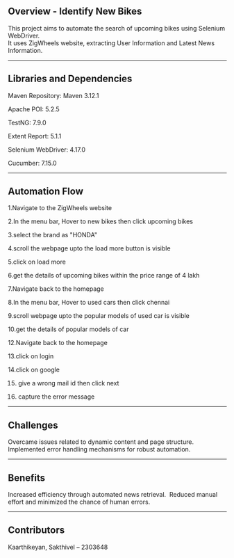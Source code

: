 Overview - Identify New Bikes
----------------------------------
This project aims to automate the search of upcoming bikes using Selenium WebDriver.                                        
It uses ZigWheels website, extracting User Information and Latest News Information.

----------------------------------
Libraries and Dependencies
----------------------------------
Maven Repository: Maven 3.12.1

Apache POI: 5.2.5

TestNG: 7.9.0

Extent Report: 5.1.1

Selenium WebDriver: 4.17.0

Cucumber: 7.15.0

----------------------------------
Automation Flow
----------------------------------
1.Navigate to the ZigWheels website

2.In the menu bar, Hover to new bikes then click upcoming bikes

3.select the brand as "HONDA"

4.scroll the webpage upto the load more button is visible

5.click on load more

6.get the details of upcoming bikes within the price range of 4 lakh 

7.Navigate back to the homepage

8.In the menu bar, Hover to used cars then click chennai

9.scroll webpage upto the popular models of used car is visible

10.get the details of popular models of car

12.Navigate back to the homepage

13.click on login

14.click on google

15. give a wrong mail id then click next

16. capture the error message

---------------------------------
Challenges
---------------------------------
Overcame issues related to dynamic content and page structure.
​
Implemented error handling mechanisms for robust automation.

---------------------------------
Benefits
---------------------------------
Increased efficiency through automated news retrieval.
​
Reduced manual effort and minimized the chance of human errors.

---------------------------------
Contributors
---------------------------------
Kaarthikeyan, Sakthivel – 2303648